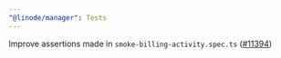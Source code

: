 ```yaml
---
"@linode/manager": Tests
---
```


Improve assertions made in `smoke-billing-activity.spec.ts` ([#11394](https://github.com/linode/manager/pull/11394))
